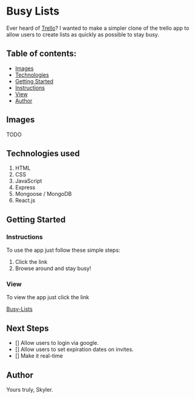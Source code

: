 # **Busy Lists**

Ever heard of [Trello](https://trello.com/)? I wanted to make a simpler clone of the trello app to allow users to create lists as quickly as possible to stay busy.

## Table of contents:

-   [Images](#Images)
-   [Technologies](#Technologies-used)
-   [Getting Started](#Getting-Started)
-   [Instructions](#Instructions)
-   [View](#View)
-   [Author](#Author)

## Images

<!-- ![Image 1](https://i.imgur.com/HmfAQ4n.png)
![Image 2](https://i.imgur.com/IY4v7pm.png) -->

TODO

## Technologies used

1. HTML
2. CSS
3. JavaScript
4. Express
5. Mongoose / MongoDB
6. React.js

## Getting Started

### Instructions

To use the app just follow these simple steps:

1. Click the link
2. Browse around and stay busy!

### View

To view the app just click the link

[Busy-Lists](https://busy-lists.herokuapp.com)

## Next Steps

-   [] Allow users to login via google.
-   [] Allow users to set expiration dates on invites.
-   [] Make it real-time

## Author

Yours truly, Skyler.
